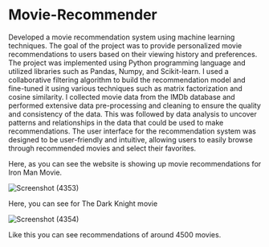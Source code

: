 # Movie-Recommender
Developed a movie recommendation system using machine learning techniques. The goal of the project was to provide personalized movie recommendations to users based on their viewing history and preferences.
The project was implemented using Python programming language and utilized libraries such as Pandas, Numpy, and Scikit-learn. I used a collaborative filtering algorithm to build the recommendation model and fine-tuned it using various techniques such as matrix factorization and cosine similarity.
I collected movie data from the IMDb database and performed extensive data pre-processing and cleaning to ensure the quality and consistency of the data. This was followed by data analysis to uncover patterns and relationships in the data that could be used to make recommendations.
The user interface for the recommendation system was designed to be user-friendly and intuitive, allowing users to easily browse through recommended movies and select their favorites.

Here, as you can see the website is showing up movie recommendations for Iron Man Movie.

![Screenshot (4353)](https://user-images.githubusercontent.com/98052198/219012017-98c5d0ba-7ef2-44fe-9dbf-1d4cced25a28.png)


Here, you can see for The Dark Knight movie

![Screenshot (4354)](https://user-images.githubusercontent.com/98052198/219012296-8b37050b-1cdb-4116-8b10-5cf294de809e.png)


Like this you can see recommendations of around 4500 movies.
